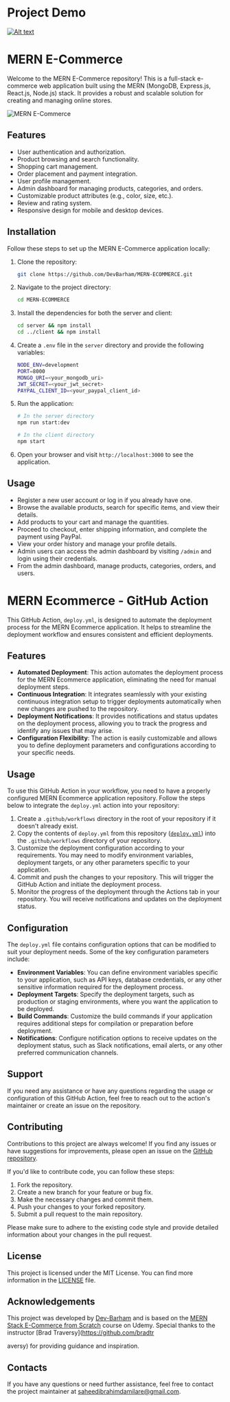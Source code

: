# Project Demo
[![Alt text](https://img.youtube.com/vi/lXk14qt2D28/0.jpg)](https://www.youtube.com/watch?v=lXk14qt2D28)

# MERN E-Commerce

Welcome to the MERN E-Commerce repository! This is a full-stack e-commerce web application built using the MERN (MongoDB, Express.js, React.js, Node.js) stack. It provides a robust and scalable solution for creating and managing online stores.

![MERN E-Commerce](https://github.com/DevBarham/MERN-ECOMMERCE/blob/main/client/src/assets/images/screenshot.png)

## Features

- User authentication and authorization.
- Product browsing and search functionality.
- Shopping cart management.
- Order placement and payment integration.
- User profile management.
- Admin dashboard for managing products, categories, and orders.
- Customizable product attributes (e.g., color, size, etc.).
- Review and rating system.
- Responsive design for mobile and desktop devices.

## Installation

Follow these steps to set up the MERN E-Commerce application locally:

1. Clone the repository:

   ```bash
   git clone https://github.com/DevBarham/MERN-ECOMMERCE.git
   ```

2. Navigate to the project directory:

   ```bash
   cd MERN-ECOMMERCE
   ```

3. Install the dependencies for both the server and client:

   ```bash
   cd server && npm install
   cd ../client && npm install
   ```

4. Create a `.env` file in the `server` directory and provide the following variables:

   ```bash
   NODE_ENV=development
   PORT=8000
   MONGO_URI=<your_mongodb_uri>
   JWT_SECRET=<your_jwt_secret>
   PAYPAL_CLIENT_ID=<your_paypal_client_id>
   ```

5. Run the application:

   ```bash
   # In the server directory
   npm run start:dev

   # In the client directory
   npm start
   ```

6. Open your browser and visit `http://localhost:3000` to see the application.

## Usage

- Register a new user account or log in if you already have one.
- Browse the available products, search for specific items, and view their details.
- Add products to your cart and manage the quantities.
- Proceed to checkout, enter shipping information, and complete the payment using PayPal.
- View your order history and manage your profile details.
- Admin users can access the admin dashboard by visiting `/admin` and login using their credentials.
- From the admin dashboard, manage products, categories, orders, and users.


# MERN Ecommerce - GitHub Action

This GitHub Action, `deploy.yml`, is designed to automate the deployment process for the MERN Ecommerce application. It helps to streamline the deployment workflow and ensures consistent and efficient deployments.

## Features

- **Automated Deployment**: This action automates the deployment process for the MERN Ecommerce application, eliminating the need for manual deployment steps.
- **Continuous Integration**: It integrates seamlessly with your existing continuous integration setup to trigger deployments automatically when new changes are pushed to the repository.
- **Deployment Notifications**: It provides notifications and status updates on the deployment process, allowing you to track the progress and identify any issues that may arise.
- **Configuration Flexibility**: The action is easily customizable and allows you to define deployment parameters and configurations according to your specific needs.

## Usage

To use this GitHub Action in your workflow, you need to have a properly configured MERN Ecommerce application repository. Follow the steps below to integrate the `deploy.yml` action into your repository:

1. Create a `.github/workflows` directory in the root of your repository if it doesn't already exist.
2. Copy the contents of `deploy.yml` from this repository ([`deploy.yml`](https://github.com/DevBarham/MERN-ECOMMERCE/blob/main/.github/workflows/deploy.yml)) into the `.github/workflows` directory of your repository.
3. Customize the deployment configuration according to your requirements. You may need to modify environment variables, deployment targets, or any other parameters specific to your application.
4. Commit and push the changes to your repository. This will trigger the GitHub Action and initiate the deployment process.
5. Monitor the progress of the deployment through the Actions tab in your repository. You will receive notifications and updates on the deployment status.

## Configuration

The `deploy.yml` file contains configuration options that can be modified to suit your deployment needs. Some of the key configuration parameters include:

- **Environment Variables**: You can define environment variables specific to your application, such as API keys, database credentials, or any other sensitive information required for the deployment process.
- **Deployment Targets**: Specify the deployment targets, such as production or staging environments, where you want the application to be deployed.
- **Build Commands**: Customize the build commands if your application requires additional steps for compilation or preparation before deployment.
- **Notifications**: Configure notification options to receive updates on the deployment status, such as Slack notifications, email alerts, or any other preferred communication channels.

## Support

If you need any assistance or have any questions regarding the usage or configuration of this GitHub Action, feel free to reach out to the action's maintainer or create an issue on the repository.
## Contributing

Contributions to this project are always welcome! If you find any issues or have suggestions for improvements, please open an issue on the [GitHub repository](https://github.com/DevBarham/MERN-ECOMMERCE/issues).

If you'd like to contribute code, you can follow these steps:

1. Fork the repository.
2. Create a new branch for your feature or bug fix.
3. Make the necessary changes and commit them.
4. Push your changes to your forked repository.
5. Submit a pull request to the main repository.

Please make sure to adhere to the existing code style and provide detailed information about your changes in the pull request.

## License

This project is licensed under the MIT License. You can find more information in the [LICENSE](https://github.com/DevBarham/MERN-ECOMMERCE/blob/main/LICENSE) file.

## Acknowledgements

This project was developed by [Dev-Barham](https://github.com/DevBarham) and is based on the [MERN Stack E-Commerce from Scratch](https://www.udemy.com/course/mern-ecommerce) course on Udemy. Special thanks to the instructor [Brad Traversy](https://github.com/bradtr

aversy) for providing guidance and inspiration.

## Contacts

If you have any questions or need further assistance, feel free to contact the project maintainer at [saheedibrahimdamilare@gmail.com](mailto:saheedibrahimdamilare@gmail.com).
